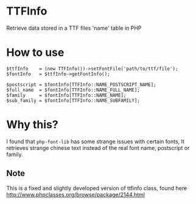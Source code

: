 # TTFInfo
Retrieve data stored in a TTF files 'name' table in PHP

# How to use

```
$ttfInfo    = (new TTFInfo())->setFontFile('path/to/ttf/file');
$fontInfo   = $ttfInfo->getFontInfo();

$postscript = $fontInfo[TTFInfo::NAME_POSTSCRIPT_NAME];
$full_name  = $fontInfo[TTFInfo::NAME_FULL_NAME];
$family     = $fontInfo[TTFInfo::NAME_NAME];
$sub_family = $fontInfo[TTFInfo::NAME_SUBFAMILY];
```
# Why this?
I found that `php-font-lib` has some strange issues with certain fonts, It retrieves strange chinese text instead of the real font name, postscript or family.

## Note
This is a fixed and slightly developed version of ttfinfo class, found here http://www.phpclasses.org/browse/package/2144.html
